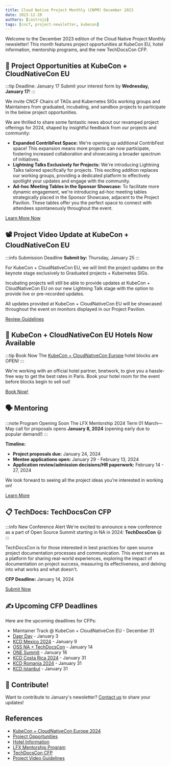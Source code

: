 ```yaml
---
title: Cloud Native Project Monthly (CNPM) December 2023
date: 2023-12-20
authors: [castrojo]
tags: [cncf, project-newsletter, kubecon]
---
```


Welcome to the December 2023 edition of the Cloud Native Project Monthly newsletter! This month features project opportunities at KubeCon EU, hotel information, mentorship programs, and the new TechDocsCon CFP.

<!-- truncate -->

## 📌 Project Opportunities at KubeCon + CloudNativeCon EU

:::tip Deadline: January 17
Submit your interest form by **Wednesday, January 17**!
:::

We invite CNCF Chairs of TAGs and Kubernetes SIGs working groups and Maintainers from graduated, incubating, and sandbox projects to participate in the below project opportunities.

We are thrilled to share some fantastic news about our revamped project offerings for 2024, shaped by insightful feedback from our projects and community:

- **Expanded ContribFest Space:** We're opening up additional ContribFest space! This expansion means more projects can now participate, fostering increased collaboration and showcasing a broader spectrum of initiatives.
- **Lightning Talks Exclusively for Projects:** We're introducing Lightning Talks tailored specifically for projects. This exciting addition replaces our working groups, providing a dedicated platform to effectively spotlight your updates and engage with the community.
- **Ad-hoc Meeting Tables in the Sponsor Showcase:** To facilitate more dynamic engagement, we're introducing ad-hoc meeting tables strategically placed in the Sponsor Showcase, adjacent to the Project Pavilion. These tables offer you the perfect space to connect with attendees spontaneously throughout the event.

[Learn More Now](https://events.linuxfoundation.org/kubecon-cloudnativecon-europe/program/project-opportunities/#description-of-opportunities)

## 📽️ Project Video Update at KubeCon + CloudNativeCon EU

:::info Submission Deadline
**Submit by:** Thursday, January 25
:::

For KubeCon + CloudNativeCon EU, we will limit the project updates on the keynote stage exclusively to Graduated projects + Kubernetes SIGs.

Incubating projects will still be able to provide updates at KubeCon + CloudNativeCon EU on our new Lightning Talk stage with the option to provide live or pre-recorded updates.

All updates provided at KubeCon + CloudNativeCon EU will be showcased throughout the event on monitors displayed in our Project Pavilion.

[Review Guidelines](https://docs.google.com/forms/d/e/1FAIpQLSf_dCUIsbnCPohBqBtc22G6thTYyvf25kw8MbYb4WUipdC4_A/viewform)

## 🏨 KubeCon + CloudNativeCon EU Hotels Now Available

:::tip Book Now
The [KubeCon + CloudNativeCon Europe](https://events.linuxfoundation.org/kubecon-cloudnativecon-europe/) hotel blocks are OPEN!
:::

We're working with an official hotel partner, bnetwork, to give you a hassle-free way to get the best rates in Paris. Book your hotel room for the event before blocks begin to sell out!

[Book Now!](https://events.linuxfoundation.org/kubecon-cloudnativecon-europe/venue-travel/#hotel-information)

## 🗣️ Mentoring

:::note Program Opening Soon
The LFX Mentorship 2024 Term 01 March—May call for proposals opens **January 8, 2024** (opening early due to popular demand!)
:::

**Timeline:**
- **Project proposals due:** January 24, 2024
- **Mentee applications open:** January 29 - February 13, 2024
- **Application review/admission decisions/HR paperwork:** February 14 - 27, 2024

We look forward to seeing all the project ideas you're interested in working on!

[Learn More](https://github.com/cncf/mentoring/tree/main/programs/lfx-mentorship/2024/01-Mar-May)

## 📋 TechDocs: TechDocsCon CFP

:::info New Conference Alert
We're excited to announce a new conference as a part of Open Source Summit starting in NA in 2024: **TechDocsCon** 😃
:::

TechDocsCon is for those interested in best practices for open source project documentation processes and communication. This event serves as a platform for sharing real-world experiences, exploring the impact of documentation on project success, measuring its effectiveness, and delving into what works and what doesn't.

**CFP Deadline:** January 14, 2024

[Submit Now](https://events.linuxfoundation.org/open-source-summit-north-america/program/cfp/#events-and-suggested-topics)

## ✍️ Upcoming CFP Deadlines

Here are the upcoming deadlines for CFPs:

- Maintainer Track @ KubeCon + CloudNativeCon EU - December 31
- [Dapr Day](https://sessionize.com/Dapr-Day-2024) - January 3
- [KCD Mexico 2024](https://sessionize.com/ccoss-kcdgdl-2024/) - January 9
- [OSS NA + TechDocsCon](https://events.linuxfoundation.org/open-source-summit-north-america/program/cfp/#overview) - January 14
- [ONE Summit](https://events.linuxfoundation.org/one-summit-north-america/program/cfp/#overview) - January 16
- [KCD Costa Rica 2024](https://sessionize.com/kubernetes-community-day-costa-rica-2024) - January 31
- [KCD Romania 2024](https://sessionize.com/kcd-romania-2024) - January 31
- [KCD Istanbul](https://sessionize.com/kubernetes-community-days-istanbul/) - January 31

## 🤝 Contribute!

Want to contribute to January's newsletter? [Contact us](mailto:projects@cncf.io) to share your updates!

## References

- [KubeCon + CloudNativeCon Europe 2024](https://events.linuxfoundation.org/kubecon-cloudnativecon-europe/)
- [Project Opportunities](https://events.linuxfoundation.org/kubecon-cloudnativecon-europe/program/project-opportunities/)
- [Hotel Information](https://events.linuxfoundation.org/kubecon-cloudnativecon-europe/venue-travel/#hotel-information)
- [LFX Mentorship Program](https://github.com/cncf/mentoring/tree/main/programs/lfx-mentorship/2024/01-Mar-May)
- [TechDocsCon CFP](https://events.linuxfoundation.org/open-source-summit-north-america/program/cfp/)
- [Project Video Guidelines](https://docs.google.com/forms/d/e/1FAIpQLSf_dCUIsbnCPohBqBtc22G6thTYyvf25kw8MbYb4WUipdC4_A/viewform)
